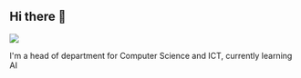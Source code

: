 ## Hi there 👋
![](https://komarev.com/ghpvc/?username=mrteasdale-cs)

I'm a head of department for Computer Science and ICT, currently learning AI
<!--
**mrteasdale-cs/mrteasdale-cs** is a ✨ _special_ ✨ repository because its `README.md` (this file) appears on your GitHub profile.

Here are some ideas to get you started:

- 🔭 I’m currently working on ...
- 🌱 I’m currently learning ...
- 👯 I’m looking to collaborate on ...
- 🤔 I’m looking for help with ...
- 💬 Ask me about ...
- 📫 How to reach me: ...
- 😄 Pronouns: ...
- ⚡ Fun fact: ...
-->
